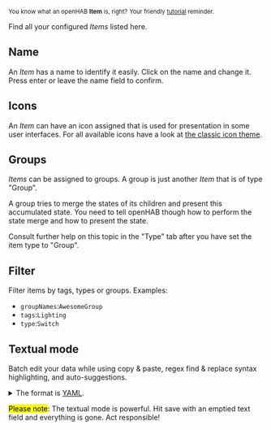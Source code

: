 <small>You know what an openHAB **Item** is, right?</small>
<small class="blockquote-footer">Your friendly [tutorial](tutorial-1.html) reminder.</small>

Find all your configured *Items* listed here.

## Name

An *Item* has a name to identify it easily. Click on the name and change it.
Press enter or leave the name field to confirm.

## Icons

An *Item* can have an icon assigned that is used for presentation in some user interfaces.
For all available icons have a look at
[the classic icon theme](https://www.openhab.org/docs/configuration/iconsets/classic/).

## Groups

*Items* can be assigned to groups. A group is just another *Item* that is of type "Group".

A group tries to merge the states of its children and present this accumulated state.
You need to tell openHAB though how to perform the state merge and how to present the state.

Consult further help on this topic in the "Type" tab after you have set the item type to "Group".

## Filter

Filter items by tags, types or groups. Examples:
* `groupNames`:`AwesomeGroup`
* `tags`:`Lighting`
* `type`:`Switch`

## Textual mode

Batch edit your data while using copy &amp; paste, regex find &amp; replace syntax highlighting, and auto-suggestions.

<p>
<details>
<summary>The format is <a target="_blank" href="https://en.wikipedia.org/wiki/YAML">YAML</a>.</summary>
Synopsis:

* Whitespace indentation denotes the structure.
* Comments begin with the number sign (#).
* List members are denoted by a leading hyphen (-) with one member per line.
* Express associative data in the form "key: value".
</details>
</p>

<mark>Please note</mark>: The textual mode is powerful.
Hit save with an emptied text field and everything is gone. Act responsible!
